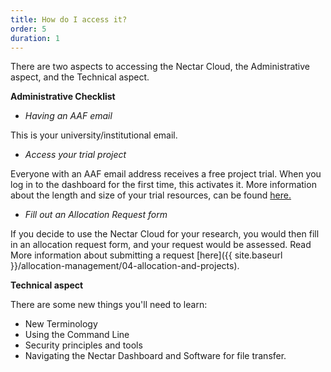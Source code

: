 ```yaml
---
title: How do I access it?
order: 5
duration: 1
---
```


There are two aspects to accessing the Nectar Cloud, the Administrative aspect, and the Technical aspect.

**Administrative Checklist**
- *Having an AAF email*

This is your university/institutional email.

- *Access your trial project*

Everyone with an AAF email address receives a free project trial. When you log in to the dashboard for the first time, this activates it. More information about the length and size of your trial resources, can be found [here.](https://support.ehelp.edu.au/support/solutions/articles/6000068044-managing-an-allocation)

- *Fill out an Allocation Request form*

If you decide to use the Nectar Cloud for your research, you would then fill in an allocation request form, and your request would be assessed. Read More information about submitting a request [here]({{ site.baseurl }}/allocation-management/04-allocation-and-projects).

**Technical aspect**

There are some new things you'll need to learn:

- New Terminology
- Using the Command Line
- Security principles and tools
- Navigating the Nectar Dashboard and Software for file transfer.
